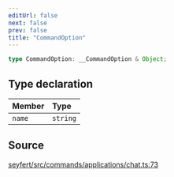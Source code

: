 ```yaml
---
editUrl: false
next: false
prev: false
title: "CommandOption"
---
```


```ts
type CommandOption: __CommandOption & Object;
```

## Type declaration

| Member | Type |
| :------ | :------ |
| `name` | `string` |

## Source

[seyfert/src/commands/applications/chat.ts:73](https://github.com/potoland/potocuit/blob/c4fb0c1/src/commands/applications/chat.ts#L73)
